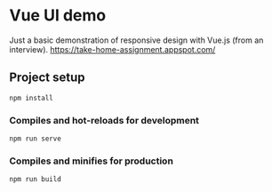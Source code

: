 # Vue UI demo
Just a basic demonstration of responsive design with Vue.js (from an interview).
https://take-home-assignment.appspot.com/

## Project setup
```
npm install
```

### Compiles and hot-reloads for development
```
npm run serve
```

### Compiles and minifies for production
```
npm run build
```
